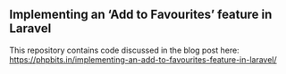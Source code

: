 

## Implementing an ‘Add to Favourites’ feature in Laravel
This repository contains code discussed in the blog post here: https://phpbits.in/implementing-an-add-to-favourites-feature-in-laravel/
